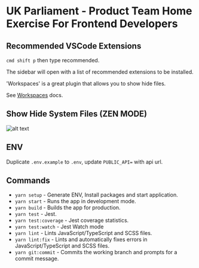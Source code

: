 # UK Parliament - Product Team Home Exercise For Frontend Developers

## Recommended VSCode Extensions

`cmd shift p` then type recommended.

The sidebar will open with a list of recommended extensions to be installed.

'Workspaces' is a great plugin that allows you to show hide files.

See [Workspaces](https://marketplace.visualstudio.com/items?itemName=Fooxly.workspace) docs.

## Show Hide System Files (ZEN MODE)

![alt text](https://assets.fooxly.com/extensions/workspace/example.gif)

## ENV

Duplicate `.env.example` to `.env`, update `PUBLIC_API=` with api url.

## Commands

- `yarn setup` - Generate ENV, Install packages and start application.
- `yarn start` - Runs the app in development mode.
- `yarn build` - Builds the app for production.
- `yarn test` - Jest.
- `yarn test:coverage` - Jest coverage statistics.
- `yarn test:watch` - Jest Watch mode
- `yarn lint` - Lints JavaScript/TypeScript and SCSS files.
- `yarn lint:fix` - Lints and automatically fixes errors in JavaScript/TypeScript and SCSS files.
- `yarn git:commit` - Commits the working branch and prompts for a commit message.
